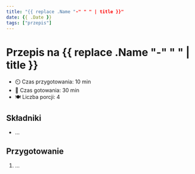 ```yaml
---
title: "{{ replace .Name "-" " " | title }}"
date: {{ .Date }}
tags: ["przepis"]
---
```


# Przepis na {{ replace .Name "-" " " | title }}

- ⏲️  Czas przygotowania: 10 min
- 🍳 Czas gotowania: 30 min
- 🍽️ Liczba porcji: 4

## Składniki

- ...

## Przygotowanie

1. ...
